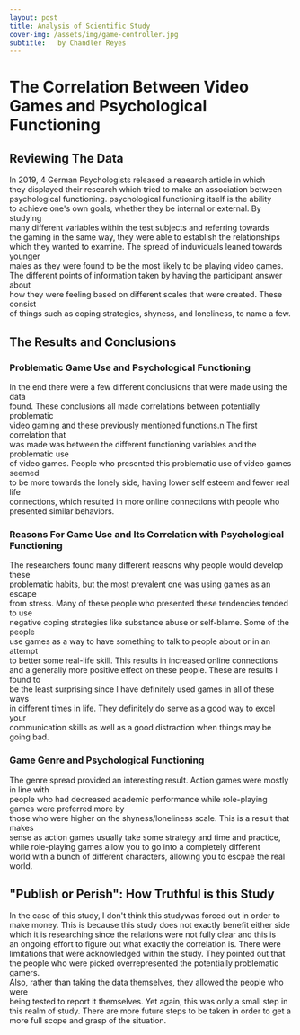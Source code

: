 ```yaml
---
layout: post
title: Analysis of Scientific Study
cover-img: /assets/img/game-controller.jpg
subtitle:   by Chandler Reyes
---
```


# The Correlation Between Video Games and Psychological Functioning

## Reviewing The Data

In 2019, 4 German Psychologists released a reaearch article in which  
they displayed their research which tried to make an association between  
psychological functioning. psychological functioning itself is the ability  
to achieve one's own goals, whether they be internal or external. By studying  
many different variables within the test subjects and referring towards  
the gaming in the same way, they were able to establish the relationships  
which they wanted to examine. The spread of induviduals leaned towards younger  
males as they were found to be the most likely to be playing video games.  
The different points of information taken by having the participant answer about  
how they were feeling based on different scales that were created. These consist  
of things such as coping strategies, shyness, and loneliness, to name a few. 

## The Results and Conclusions 

### Problematic Game Use and Psychological Functioning
In the end there were a few different conclusions that were made using the data  
found. These conclusions all made correlations between potentially problematic  
video gaming and these previously mentioned functions.n The first correlation that  
was made was between the different functioning variables and the problematic use  
of video games. People who presented this problematic use of video games seemed  
to be more towards the lonely side, having lower self esteem and fewer real life  
connections, which resulted in more online connections with people who presented similar behaviors.

### Reasons For Game Use and Its Correlation with Psychological Functioning
The researchers found many different reasons why people would develop these  
problematic habits, but the most prevalent one was using games as an escape  
from stress. Many of these people who presented these tendencies tended to use  
negative coping strategies like substance abuse or self-blame. Some of the people  
use games as a way to have something to talk to people about or in an attempt  
to better some real-life skill. This results in increased online connections  
and a generally more positive effect on these people. These are results I found to  
be the least surprising since I have definitely used games in all of these ways  
in different times in life. They definitely do serve as a good way to excel your  
communication skills as well as a good distraction when things may be going bad.

### Game Genre and Psychological Functioning
The genre spread provided an interesting result. Action games were mostly in line with  
people who had decreased academic performance while role-playing games were preferred more by  
those who were higher on the shyness/loneliness scale. This is a result that makes  
sense as action games usually take some strategy and time and practice,  
while role-playing games allow you to go into a completely different  
world with a bunch of different characters, allowing you to escpae the real world.

## "Publish or Perish": How Truthful is this Study
In the case of this study, I don't think this studywas forced out in order to  
make money. This is because this study does not exactly benefit either side  
which it is researching since the relations were not fully clear and this is  
an ongoing effort to figure out what exactly the correlation is. There were  
limitations that were acknowledged within the study. They pointed out that  
the people who were picked overrepresented the potentially problematic gamers.  
Also, rather than taking the data themselves, they allowed the people who were  
being tested to report it themselves. Yet again, this was only a small step in  
this realm of study. There are more future steps to be taken in order to get a  
more full scope and grasp of the situation.